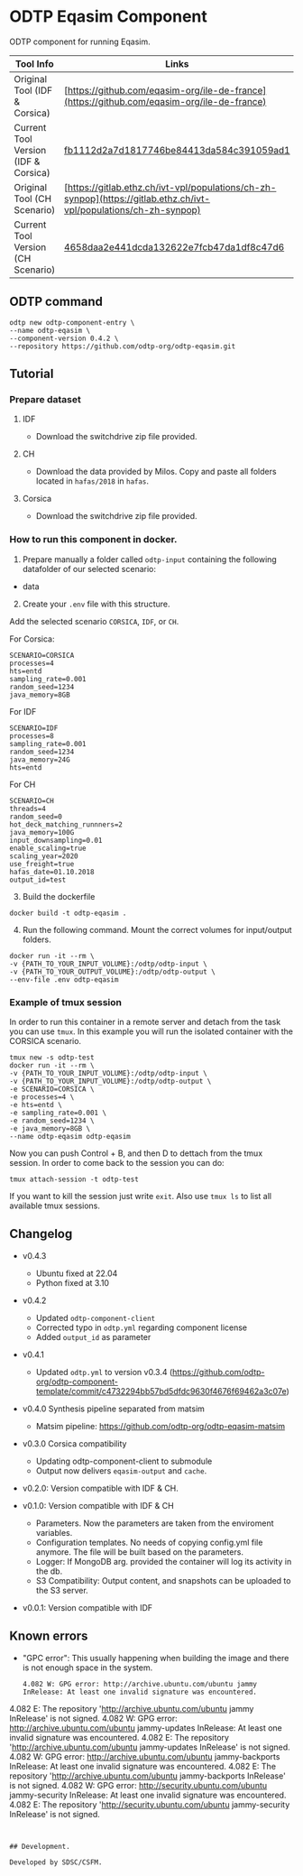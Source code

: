 # ODTP Eqasim Component
ODTP component for running Eqasim. 

| Tool Info | Links |
| --- | --- |
| Original Tool (IDF & Corsica)| [https://github.com/eqasim-org/ile-de-france](https://github.com/eqasim-org/ile-de-france) |
| Current Tool Version (IDF & Corsica) | [fb1112d2a7d1817746be84413da584c391059ad1](https://github.com/eqasim-org/ile-de-france/commit/fb1112d2a7d1817746be84413da584c391059ad1) |
| Original Tool (CH Scenario)| [https://gitlab.ethz.ch/ivt-vpl/populations/ch-zh-synpop](https://gitlab.ethz.ch/ivt-vpl/populations/ch-zh-synpop) |
| Current Tool Version (CH Scenario) | [4658daa2e441dcda132622e7fcb47da1df8c47d6](https://gitlab.ethz.ch/ivt-vpl/populations/ch-zh-synpop/-/commit/4658daa2e441dcda132622e7fcb47da1df8c47d6) |


## ODTP command 

```odtp new component 
odtp new odtp-component-entry \
--name odtp-eqasim \
--component-version 0.4.2 \
--repository https://github.com/odtp-org/odtp-eqasim.git
``` 

## Tutorial

### Prepare dataset

1. IDF
    - Download the switchdrive zip file provided. 

2. CH
    - Download the data provided by Milos. Copy and paste all folders located in `hafas/2018` in `hafas`. 

3. Corsica
    - Download the switchdrive zip file provided. 

### How to run this component in docker. 

1. Prepare manually a folder called `odtp-input` containing the following datafolder of our selected scenario:

- data

2. Create your `.env` file with this structure.

Add the selected scenario `CORSICA`, `IDF`, or `CH`.

For Corsica:
```
SCENARIO=CORSICA
processes=4
hts=entd
sampling_rate=0.001
random_seed=1234
java_memory=8GB
```

For IDF
```
SCENARIO=IDF
processes=8
sampling_rate=0.001
random_seed=1234
java_memory=24G
hts=entd
```

For CH
```
SCENARIO=CH
threads=4
random_seed=0
hot_deck_matching_runnners=2
java_memory=100G
input_downsampling=0.01
enable_scaling=true
scaling_year=2020
use_freight=true
hafas_date=01.10.2018
output_id=test
```

3. Build the dockerfile 

```
docker build -t odtp-eqasim .
```

4. Run the following command. Mount the correct volumes for input/output folders. 

```
docker run -it --rm \
-v {PATH_TO_YOUR_INPUT_VOLUME}:/odtp/odtp-input \
-v {PATH_TO_YOUR_OUTPUT_VOLUME}:/odtp/odtp-output \
--env-file .env odtp-eqasim
```



### Example of tmux session

In order to run this container in a remote server and detach from the task you can use `tmux`. In this example you will run the isolated container with the CORSICA scenario.

```
tmux new -s odtp-test
docker run -it --rm \
-v {PATH_TO_YOUR_INPUT_VOLUME}:/odtp/odtp-input \
-v {PATH_TO_YOUR_INPUT_VOLUME}:/odtp/odtp-output \ 
-e SCENARIO=CORSICA \
-e processes=4 \
-e hts=entd \
-e sampling_rate=0.001 \
-e random_seed=1234 \
-e java_memory=8GB \
--name odtp-eqasim odtp-eqasim
```

Now you can push Control + B, and then D to dettach from the tmux session. In order to come back to the session you can do: 

```
tmux attach-session -t odtp-test
```
If you want to kill the session just write `exit`. Also use `tmux ls` to list all available tmux sessions.


## Changelog

- v0.4.3
    - Ubuntu fixed at 22.04
    - Python fixed at 3.10

- v0.4.2
    - Updated `odtp-component-client`
    - Corrected typo in `odtp.yml` regarding component license
    - Added `output_id` as parameter

- v0.4.1 
    -  Updated `odtp.yml` to version v0.3.4 (https://github.com/odtp-org/odtp-component-template/commit/c4732294bb57bd5dfdc9630f4676f69462a3c07e)

- v0.4.0 Synthesis pipeline separated from matsim 
    -  Matsim pipeline: https://github.com/odtp-org/odtp-eqasim-matsim

- v0.3.0 Corsica compatibility
    - Updating odtp-component-client to submodule
    - Output now delivers `eqasim-output` and `cache`. 

- v0.2.0: Version compatible with IDF & CH.

- v0.1.0: Version compatible with IDF & CH
    - Parameters. Now the parameters are taken from the enviroment variables. 
    - Configuration templates. No needs of copying config.yml file anymore. The file will be built based on the parameters.
    - Logger: If MongoDB arg. provided the container will log its activity in the db. 
    - S3 Compatibility: Output content, and snapshots can be uploaded to the S3 server.

- v0.0.1: Version compatible with IDF

## Known errors

- "GPC error": This usually happening when building the image and there is not enough space in the system.
    ```
    4.082 W: GPG error: http://archive.ubuntu.com/ubuntu jammy InRelease: At least one invalid signature was encountered.
4.082 E: The repository 'http://archive.ubuntu.com/ubuntu jammy InRelease' is not signed.
4.082 W: GPG error: http://archive.ubuntu.com/ubuntu jammy-updates InRelease: At least one invalid signature was encountered.
4.082 E: The repository 'http://archive.ubuntu.com/ubuntu jammy-updates InRelease' is not signed.
4.082 W: GPG error: http://archive.ubuntu.com/ubuntu jammy-backports InRelease: At least one invalid signature was encountered.
4.082 E: The repository 'http://archive.ubuntu.com/ubuntu jammy-backports InRelease' is not signed.
4.082 W: GPG error: http://security.ubuntu.com/ubuntu jammy-security InRelease: At least one invalid signature was encountered.
4.082 E: The repository 'http://security.ubuntu.com/ubuntu jammy-security InRelease' is not signed.
```


## Development. 

Developed by SDSC/CSFM.
